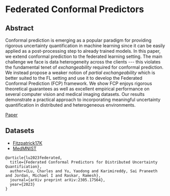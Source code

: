 # Federated Conformal Predictors


## Abstract
Conformal prediction is emerging as a popular paradigm for providing rigorous uncertainty quantification in machine learning since it can be easily applied as a post-processing step to already trained models.
In this paper, we extend conformal prediction to the federated learning setting. The main challenge we face is data heterogeneity across the clients --- this violates the fundamental tenet of *exchangeability* required for conformal prediction. We instead propose a weaker notion of *partial exchangeability* which is better suited to the FL setting and use it to develop the Federated Conformal Prediction (FCP) framework. We show FCP enjoys rigorous theoretical guarantees as well as excellent empirical performance on several computer vision and medical imaging datasets.
Our results demonstrate a practical approach to incorporating meaningful uncertainty quantification in distributed and heterogeneous environments.

[Paper](https://arxiv.org/abs/2305.17564)

## Datasets
* [Fitzpatrick17K](https://github.com/mattgroh/fitzpatrick17k)
* [MedMNIST](https://medmnist.com/)


```
@article{lu2023federated,
  title={Federated Conformal Predictors for Distributed Uncertainty Quantification},
  author={Lu, Charles and Yu, Yaodong and Karimireddy, Sai Praneeth and Jordan, Michael I and Raskar, Ramesh},
  journal={arXiv preprint arXiv:2305.17564},
  year={2023}
}
```
